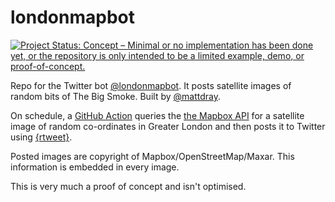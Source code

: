 
# londonmapbot

[![Project Status: Concept – Minimal or no implementation has been done
yet, or the repository is only intended to be a limited example, demo,
or
proof-of-concept.](https://www.repostatus.org/badges/latest/concept.svg)](https://www.repostatus.org/#concept)

Repo for the Twitter bot [@londonmapbot](https://www.twitter.com/londonmapbot). It posts satellite images of random bits of The Big Smoke. Built by [@mattdray](https://twitter.com/mattdray).

On schedule, a [GitHub Action](https://github.com/features/actions) queries the [the Mapbox API](https://docs.mapbox.com/api/maps/#static-images) for a satellite image of random co-ordinates in Greater London and then posts it to Twitter using [{rtweet}](https://docs.ropensci.org/rtweet/).

Posted images are copyright of Mapbox/OpenStreetMap/Maxar. This information is embedded in every image.

This is very much a proof of concept and isn't optimised.